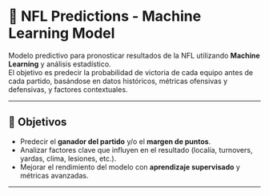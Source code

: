 # 🏈 NFL Predictions - Machine Learning Model

Modelo predictivo para pronosticar resultados de la NFL utilizando **Machine Learning** y análisis estadístico.  
El objetivo es predecir la probabilidad de victoria de cada equipo antes de cada partido, basándose en datos históricos, métricas ofensivas y defensivas, y factores contextuales.

---

## 📌 Objetivos
- Predecir el **ganador del partido** y/o el **margen de puntos**.
- Analizar factores clave que influyen en el resultado (localía, turnovers, yardas, clima, lesiones, etc.).
- Mejorar el rendimiento del modelo con **aprendizaje supervisado** y métricas avanzadas.

---
